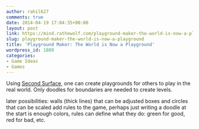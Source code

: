 ```yaml
---
author: rahil627
comments: true
date: 2014-04-19 17:04:35+00:00
layout: post
link: https://mind.rathewolf.com/playground-maker-the-world-is-now-a-playground/
slug: playground-maker-the-world-is-now-a-playground
title: 'Playground Maker: The World is Now a Playground'
wordpress_id: 1889
categories:
- Game Ideas
- Games
---
```


Using [Second Surface](http://www.creativeapplications.net/openframeworks/second-surface-multi-user-spatial-collaboration-system/), one can create playgrounds for others to play in the real world. Only doodles for boundaries are needed to create levels.

later possibilities:
walls (thick lines) that can be adjusted
boxes and circles that can be scaled
add rules to the game, perhaps just writing a doodle at the start is enough
colors, rules can define what they do: green for good, red for bad, etc.
